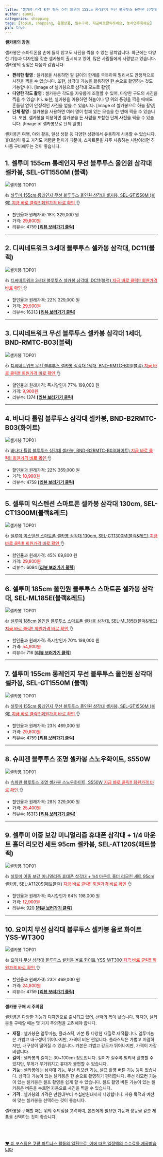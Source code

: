 ```yaml
---
title: "셀카봉 가격 확인 필독 추천 셀루미 155cm 롱레인지 무선 블루투스 올인원 삼각대 셀카봉, SEL-GT1550M (블랙) 비교 장점 구매가이드"
author: eunmi.
categories: shopping
tags: [Top10, shopping, 유행상품, 필수구매, 지금바로클릭하세요, 놓치면후회해요]
pin: true
---
```

**셀카봉의 장점**

셀카봉은 스마트폰을 손에 들지 않고도 사진을 찍을 수 있는 장치입니다. 최근에는 다양한 기능과 디자인을 갖춘 셀카봉이 출시되고 있어, 많은 사람들에게 사랑받고 있습니다. 셀카봉의 장점은 다음과 같습니다.

* **편리한 촬영** : 셀카봉을 사용하면 팔 길이의 한계를 극복하여 멀리서도 안정적으로 사진을 찍을 수 있습니다. 또한, 삼각대 기능을 활용하면 한 손으로 촬영하는 것도 가능합니다.
[Image of 셀카봉으로 삼각대 모드로 촬영]
* **다양한 각도 촬영** : 셀카봉은 각도를 자유롭게 조절할 수 있어, 다양한 구도의 사진을 찍을 수 있습니다. 또한, 셀카봉을 이용하면 하늘이나 땅 위의 풍경을 찍을 때에도 흔들림 없이 안정적인 사진을 얻을 수 있습니다.
[Image of 셀카봉으로 하늘 촬영]
* **단체 촬영** : 셀카봉을 사용하면 여러 명이 함께 있는 모습을 한 번에 찍을 수 있습니다. 또한, 셀카봉을 이용하면 셀카봉을 든 사람을 포함한 단체 사진을 찍을 수 있습니다.
[Image of 셀카봉으로 단체 촬영]

셀카봉은 여행, 야외 활동, 일상 생활 등 다양한 상황에서 유용하게 사용할 수 있습니다. 휴대성이 좋고 가격도 저렴한 편이기 때문에, 스마트폰을 자주 사용하는 사람이라면 하나쯤 구비해두는 것이 좋습니다.

   

## 1. 셀루미 155cm 롱레인지 무선 블루투스 올인원 삼각대 셀카봉, SEL-GT1550M (블랙)

![셀카봉 TOP01](https://thumbnail10.coupangcdn.com/thumbnails/remote/230x230ex/image/retail/images/4693357439525418-f6f6738f-46c0-44fa-a7fa-19bd892b5643.jpg)


👍 [셀루미 155cm 롱레인지 무선 블루투스 올인원 삼각대 셀카봉, SEL-GT1550M (블랙) <font color=red> 지금 바로 클릭!! 회원가격 바로 확인 </font> ](https://link.coupang.com/re/AFFSDP?lptag=AF3617701&subid=GithubCoopas&pageKey=6699378675&traceid=V0-153&itemId=15512020534&vendorItemId=82731316388) 👌 


- 할인율과 원래가격: 18%  329,000   원
- 가격: <span style='color:red'>29,800원</span>
- 리뷰수: 4759  [**[리뷰 보러가기 클릭]**](https://link.coupang.com/re/AFFSDP?lptag=AF3617701&subid=GithubCoopas&pageKey=6699378675&traceid=V0-153&itemId=15512020534&vendorItemId=82731316388)

---


   

## 2. 디씨네트워크 3세대 블루투스 셀카봉 삼각대, DC11(블랙)

![셀카봉 TOP01](https://thumbnail7.coupangcdn.com/thumbnails/remote/230x230ex/image/retail/images/15555733887876109-416fa12b-2fe0-4fe3-8002-1e7ff894f378.jpg)


👍 [디씨네트워크 3세대 블루투스 셀카봉 삼각대, DC11(블랙) <font color=red> 지금 바로 클릭!! 회원가격 바로 확인 </font> ](https://link.coupang.com/re/AFFSDP?lptag=AF3617701&subid=GithubCoopas&pageKey=1541555885&traceid=V0-153&itemId=2640222572&vendorItemId=70631062166) 👌 


- 할인율과 원래가격: 22%  329,000   원
- 가격: <span style='color:red'>29,900원</span>
- 리뷰수: 16313  [**[리뷰 보러가기 클릭]**](https://link.coupang.com/re/AFFSDP?lptag=AF3617701&subid=GithubCoopas&pageKey=1541555885&traceid=V0-153&itemId=2640222572&vendorItemId=70631062166)

---


   

## 3. 디씨네트워크 무선 블루투스 셀카봉 삼각대 1세대, BND-RMTC-B03(블랙)

![셀카봉 TOP01](https://thumbnail10.coupangcdn.com/thumbnails/remote/230x230ex/image/retail/images/13871603851721436-e23337be-e64c-422f-8357-ffd4e1d9c8cf.jpg)


👍 [디씨네트워크 무선 블루투스 셀카봉 삼각대 1세대, BND-RMTC-B03(블랙) <font color=red> 지금 바로 클릭!! 회원가격 바로 확인 </font> ](https://link.coupang.com/re/AFFSDP?lptag=AF3617701&subid=GithubCoopas&pageKey=1632918193&traceid=V0-153&itemId=2785342267&vendorItemId=70354278385) 👌 


- 할인율과 원래가격: 즉시할인가 77%  199,000   원
- 가격: <span style='color:red'>9,900원</span>
- 리뷰수: 1374  [**[리뷰 보러가기 클릭]**](https://link.coupang.com/re/AFFSDP?lptag=AF3617701&subid=GithubCoopas&pageKey=1632918193&traceid=V0-153&itemId=2785342267&vendorItemId=70354278385)

---


   

## 4. 바나다 튤립 블루투스 삼각대 셀카봉, BND-B2RMTC-B03(화이트)

![셀카봉 TOP01](https://thumbnail8.coupangcdn.com/thumbnails/remote/230x230ex/image/retail/images/8932057956378369-238ad80e-3c3e-42e0-920e-2894cf984460.jpg)


👍 [바나다 튤립 블루투스 삼각대 셀카봉, BND-B2RMTC-B03(화이트) <font color=red> 지금 바로 클릭!! 회원가격 바로 확인 </font> ](https://link.coupang.com/re/AFFSDP?lptag=AF3617701&subid=GithubCoopas&pageKey=102623748&traceid=V0-153&itemId=312634079&vendorItemId=3768595278) 👌 


- 할인율과 원래가격: 22%  369,000   원
- 가격: <span style='color:red'>10,900원</span>
- 리뷰수: 4759  [**[리뷰 보러가기 클릭]**](https://link.coupang.com/re/AFFSDP?lptag=AF3617701&subid=GithubCoopas&pageKey=102623748&traceid=V0-153&itemId=312634079&vendorItemId=3768595278)

---


   

## 5. 셀루미 익스텐션 스마트폰 셀카봉 삼각대 130cm, SEL-CT1300M(블랙&레드)

![셀카봉 TOP01](https://thumbnail9.coupangcdn.com/thumbnails/remote/230x230ex/image/retail/images/3924119757356864-febe4724-caf3-4379-890c-abadbdf955c4.jpg)


👍 [셀루미 익스텐션 스마트폰 셀카봉 삼각대 130cm, SEL-CT1300M(블랙&레드) <font color=red> 지금 바로 클릭!! 회원가격 바로 확인 </font> ](https://link.coupang.com/re/AFFSDP?lptag=AF3617701&subid=GithubCoopas&pageKey=5546536920&traceid=V0-153&itemId=8751163562&vendorItemId=76038123077) 👌 


- 할인율과 원래가격: 45%  69,800   원
- 가격: <span style='color:red'>29,800원</span>
- 리뷰수: 6094  [**[리뷰 보러가기 클릭]**](https://link.coupang.com/re/AFFSDP?lptag=AF3617701&subid=GithubCoopas&pageKey=5546536920&traceid=V0-153&itemId=8751163562&vendorItemId=76038123077)

---


   

## 6. 셀루미 185cm 올인원 블루투스 스마트폰 셀카봉 삼각대, SEL-ML185E(블랙&레드)

![셀카봉 TOP01](https://thumbnail6.coupangcdn.com/thumbnails/remote/230x230ex/image/retail/images/1675083880810909-0fb90a82-b1ae-4800-ad54-c76911eb0a04.jpg)


👍 [셀루미 185cm 올인원 블루투스 스마트폰 셀카봉 삼각대, SEL-ML185E(블랙&레드) <font color=red> 지금 바로 클릭!! 회원가격 바로 확인 </font> ](https://link.coupang.com/re/AFFSDP?lptag=AF3617701&subid=GithubCoopas&pageKey=4618880189&traceid=V0-153&itemId=5721036587&vendorItemId=73019776123) 👌 


- 할인율과 원래가격: 즉시할인가 70%  198,000   원
- 가격: <span style='color:red'>54,900원</span>
- 리뷰수: 716  [**[리뷰 보러가기 클릭]**](https://link.coupang.com/re/AFFSDP?lptag=AF3617701&subid=GithubCoopas&pageKey=4618880189&traceid=V0-153&itemId=5721036587&vendorItemId=73019776123)

---


   

## 7. 셀루미 155cm 롱레인지 무선 블루투스 올인원 삼각대 셀카봉, SEL-GT1550M (블랙)

![셀카봉 TOP01](https://thumbnail10.coupangcdn.com/thumbnails/remote/230x230ex/image/retail/images/4693357439525418-f6f6738f-46c0-44fa-a7fa-19bd892b5643.jpg)


👍 [셀루미 155cm 롱레인지 무선 블루투스 올인원 삼각대 셀카봉, SEL-GT1550M (블랙) <font color=red> 지금 바로 클릭!! 회원가격 바로 확인 </font> ](https://link.coupang.com/re/AFFSDP?lptag=AF3617701&subid=GithubCoopas&pageKey=6699378675&traceid=V0-153&itemId=15512020534&vendorItemId=82731316388) 👌 


- 할인율과 원래가격: 23%  469,000   원
- 가격: <span style='color:red'>29,800원</span>
- 리뷰수: 4759  [**[리뷰 보러가기 클릭]**](https://link.coupang.com/re/AFFSDP?lptag=AF3617701&subid=GithubCoopas&pageKey=6699378675&traceid=V0-153&itemId=15512020534&vendorItemId=82731316388)

---


   

## 8. 슈피겐 블루투스 조명 셀카봉 스노우화이트, S550W

![셀카봉 TOP01](https://thumbnail10.coupangcdn.com/thumbnails/remote/230x230ex/image/retail/images/2020/05/28/19/6/725821cb-916c-4fe3-bf1e-7eed6b19b0e6.jpg)


👍 [슈피겐 블루투스 조명 셀카봉 스노우화이트, S550W <font color=red> 지금 바로 클릭!! 회원가격 바로 확인 </font> ](https://link.coupang.com/re/AFFSDP?lptag=AF3617701&subid=GithubCoopas&pageKey=247883629&traceid=V0-153&itemId=784787999&vendorItemId=70784664604) 👌 


- 할인율과 원래가격: 28%  329,000   원
- 가격: <span style='color:red'>25,400원</span>
- 리뷰수: 16313  [**[리뷰 보러가기 클릭]**](https://link.coupang.com/re/AFFSDP?lptag=AF3617701&subid=GithubCoopas&pageKey=247883629&traceid=V0-153&itemId=784787999&vendorItemId=70784664604)

---


   

## 9. 셀루미 이중 보강 미니멀리즘 휴대폰 삼각대 + 1/4 마운트 홀더 리모컨 세트 95cm 셀카봉, SEL-AT120S(매트블랙)

![셀카봉 TOP01](https://thumbnail9.coupangcdn.com/thumbnails/remote/230x230ex/image/rs_quotation_api/wcyj1bov/cf2013b4eb9d456e9b989bc51076a0b9.jpg)


👍 [셀루미 이중 보강 미니멀리즘 휴대폰 삼각대 + 1/4 마운트 홀더 리모컨 세트 95cm 셀카봉, SEL-AT120S(매트블랙) <font color=red> 지금 바로 클릭!! 회원가격 바로 확인 </font> ](https://link.coupang.com/re/AFFSDP?lptag=AF3617701&subid=GithubCoopas&pageKey=7199447890&traceid=V0-153&itemId=18194475658&vendorItemId=85343147148) 👌 


- 할인율과 원래가격: 즉시할인가 64%  198,000   원
- 가격: <span style='color:red'>12,900원</span>
- 리뷰수: 920  [**[리뷰 보러가기 클릭]**](https://link.coupang.com/re/AFFSDP?lptag=AF3617701&subid=GithubCoopas&pageKey=7199447890&traceid=V0-153&itemId=18194475658&vendorItemId=85343147148)

---


   

## 10. 요이치 무선 삼각대 블루투스 셀카봉 욜로 화이트 YSS-WT300

![셀카봉 TOP01](https://thumbnail6.coupangcdn.com/thumbnails/remote/230x230ex/image/retail/images/809873415900879-c00523df-c24e-4aa1-8ef6-03de265d0b01.jpg)


👍 [요이치 무선 삼각대 블루투스 셀카봉 욜로 화이트 YSS-WT300 <font color=red> 지금 바로 클릭!! 회원가격 바로 확인 </font> ](https://link.coupang.com/re/AFFSDP?lptag=AF3617701&subid=GithubCoopas&pageKey=37035609&traceid=V0-153&itemId=136374138&vendorItemId=3291857180) 👌 


- 할인율과 원래가격: 23%  469,000   원
- 가격: <span style='color:red'>24,800원</span>
- 리뷰수: 4759  [**[리뷰 보러가기 클릭]**](https://link.coupang.com/re/AFFSDP?lptag=AF3617701&subid=GithubCoopas&pageKey=37035609&traceid=V0-153&itemId=136374138&vendorItemId=3291857180)

---
**셀카봉 구매 시 주의점**

셀카봉은 다양한 기능과 디자인으로 출시되고 있어, 선택의 폭이 넓습니다. 하지만, 셀카봉을 구매할 때는 몇 가지 주의점을 고려해야 합니다.

* **재질** : 셀카봉은 알루미늄, 플라스틱, 카본 등 다양한 재질로 제작됩니다. 알루미늄은 가볍고 내구성이 뛰어나지만, 가격이 비싼 편입니다. 플라스틱은 가볍고 저렴하지만, 내구성이 떨어질 수 있습니다. 카본은 가볍고 강도가 뛰어나지만, 가격이 가장 비쌉니다.
* **길이** : 셀카봉의 길이는 30~100cm 정도입니다. 길이가 길수록 멀리서 촬영할 수 있지만, 무게가 무거워지고 휴대가 불편할 수 있습니다.
* **기능** : 셀카봉에는 삼각대 기능, 무선 리모컨 기능, 셀프 촬영 버튼 기능 등이 있습니다. 삼각대 기능이 있는 셀카봉은 한 손으로 촬영하기 편리합니다. 무선 리모컨 기능이 있는 셀카봉은 셀프 촬영을 쉽게 할 수 있습니다. 셀프 촬영 버튼 기능이 있는 셀카봉은 버튼을 누르면 자동으로 사진을 찍을 수 있습니다.
* **가격** : 셀카봉의 가격은 만원대부터 수십만원대까지 다양합니다. 사용 목적과 예산에 맞는 셀카봉을 선택하는 것이 좋습니다.

셀카봉을 구매할 때는 위의 주의점을 고려하여, 본인에게 필요한 기능과 성능을 갖춘 제품을 선택하는 것이 좋습니다.<br><br><br><br><br> [ ❤  이 포스팅은 쿠팡 파트너스 활동의 일환으로, 이에 따른 일정액의 수수료를 제공받습니다](https://link.coupang.com/a/bcEFyh)